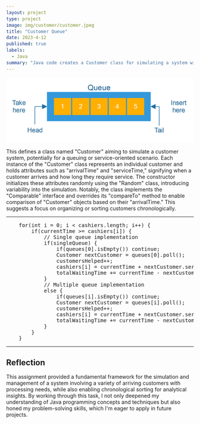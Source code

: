 ```yaml
---
layout: project
type: project
image: img/customer/customer.jpeg
title: "Customer Queue"
date: 2023-4-12
published: true
labels:
  - Java
summary: "Java code creates a Customer class for simulating a system with arrival and service times, allowing chronological sorting and organization of customer objects."
---
```


<img class="img-fluid" src="../img/customer/java-queue.png">

This defines a class named "Customer" aiming to simulate a customer system, potentially for a queuing or service-oriented scenario. Each instance of the "Customer" class represents an individual customer and holds attributes such as "arrivalTime" and "serviceTime," signifying when a customer arrives and how long they require service. The constructor initializes these attributes randomly using the "Random" class, introducing variability into the simulation. Notably, the class implements the "Comparable" interface and overrides its "compareTo" method to enable comparison of "Customer" objects based on their "arrivalTime." This suggests a focus on organizing or sorting customers chronologically. 

<hr>
<pre>
	for(int i = 0; i < cashiers.length; i++) {
		if(currentTime >= cashiers[i]) {
			// Single queue implementation
			if(singleQueue) {
				if(queues[0].isEmpty()) continue;
				Customer nextCustomer = queues[0].poll();
				customersHelped++;
				cashiers[i] = currentTime + nextCustomer.serviceTime;
				totalWaitingTime += currentTime - nextCustomer.arrivalTime;
			}
			// Multiple queue implementation
			else {
				if(queues[i].isEmpty()) continue;
				Customer nextCustomer = queues[i].poll();
				customersHelped++;
				cashiers[i] = currentTime + nextCustomer.serviceTime;
				totalWaitingTime += currentTime - nextCustomer.arrivalTime;
			}
		}
	}
</pre>
<hr>
			
## Reflection
This assignment provided a fundamental framework for the simulation and management of a system involving a variety of arriving customers with processing needs, while also enabling chronological sorting for analytical insights. By working through this task, I not only deepened my understanding of Java programming concepts and techniques but also honed my problem-solving skills, which I'm eager to apply in future projects.
